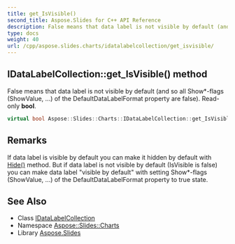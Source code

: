 ```yaml
---
title: get_IsVisible()
second_title: Aspose.Slides for C++ API Reference
description: False means that data label is not visible by default (and so all Show*-flags (ShowValue, ...) of the DefaultDataLabelFormat property are false). Read-only bool.
type: docs
weight: 40
url: /cpp/aspose.slides.charts/idatalabelcollection/get_isvisible/
---
```

## IDataLabelCollection::get_IsVisible() method


False means that data label is not visible by default (and so all Show*-flags (ShowValue, ...) of the DefaultDataLabelFormat property are false). Read-only **bool**.

```cpp
virtual bool Aspose::Slides::Charts::IDataLabelCollection::get_IsVisible()=0
```

## Remarks


If data label is visible by default you can make it hidden by default with [Hide()](../hide/) method. But if data label is not visible by default (IsVisible is false) you can make data label \"visible 
by default\" with setting Show*-flags (ShowValue, ...) of the DefaultDataLabelFormat property to true state. 
## See Also

* Class [IDataLabelCollection](./)
* Namespace [Aspose::Slides::Charts](../)
* Library [Aspose.Slides](../../)